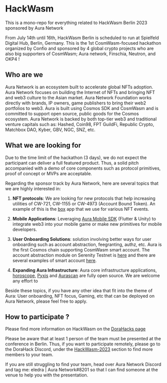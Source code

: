 # HackWasm

This is a mono-repo for everything related to HackWasm Berlin 2023 sponsored by Aura Network

From July 14th until 16th, HackWasm Berlin is scheduled to run at Spielfeld Digital Hub, Berlin, Germany. This is the 1st CosmWasm-focused hackathon organized by Confio and sponsored by 4 global crypto projects who are also big supporters of CosmWasm; Aura network, Finschia, Neutron, and OKP4 !

## Who are we

Aura Network is an ecosystem built to accelerate global NFTs adoption. Aura Network focuses on building the Internet of NFTs and bringing NFT and web3 culture to the Asian market. Aura Network Foundation works directly with brands, IP owners, game publishers to bring their web2 portfolios to web3. Aura is built using Cosmos SDK and CosmWasm and is committed to support open source, public goods for the Cosmos ecosystem. Aura Network is backed by both top-tier web3 and traditional venture capitals such as: Hashed, Coin98, FPT GuildFi, Republic Crypto, Matchbox DAO, Kyber, GBV, NGC, SNZ, etc.

## What we are looking for

Due to the time limit of the hackathon (3 days), we do not expect the participant can deliver a full featured product. Thus, a solid pitch accompanied with a demo of core components such as protocol primitives, proof of concept or MVPs are acceptable.

Regarding the sponsor track by Aura Network, here are several topics that we are highly interested in:

1. **NFT protocols**: We are looking for new protocols that help increasing utilities of CW-721, CW-1155 or CW-4973 (Account Bound Token). An example of this is the [box](https://box.aura.network/) app that we use for various NFT events.

2. **Mobile Applications**: Leveraging [Aura Mobile SDK](https://github.com/aura-nw/aura-mobile-sdk) (Flutter & Unity) to integrate web3 into your mobile game or make new primitives for mobile developers.

3. **User Onboarding Solutions**: solution involving better ways for user onboarding such as account abstraction, feegranting, authz, etc. Aura is the first Cosmos chain supporting CosmWasm smart account. The account abstraction module on Serenity Testnet is [here](https://github.com/aura-nw/aura/tree/serenity/x/smartaccount) and there are several examples of smart account [here](https://github.com/aura-nw/smart-account-sample).

4. **Expanding Aura Infrastructure**: Aura core infrastructure applications, [horoscope](https://github.com/aura-nw/horoscope-v2), [Pyxis](https://github.com/aura-nw/Aura-Safe) and [Aurascan](https://github.com/aura-nw/aurascan) are fully open source. We are welcome any effort to

Beside these topics, if you have any other idea that fit into the theme of Aura: User onboarding, NFT focus, Gaming, etc that can be deployed on Aura Network, please feel free to apply.

## How to participate ?

Please find more information on HackWasm on the [DoraHacks page](https://dorahacks.io/hackathon/hackwasm/detail)

Please be aware that at least 1 person of the team must be presented at the conference in Berlin. Thus, if you want to participate remotely, please go to the DoraHack Discord, under the [HackWasm-2023](https://discord.com/channels/940755194566832138/1115314652570714235) section to find more members to your team.

If you are still struggling to find your team, head over Aura Network Discord and tag me:
eledra | Aura Network#8201 so that I can find someone at the venue to help you with the presentation.
